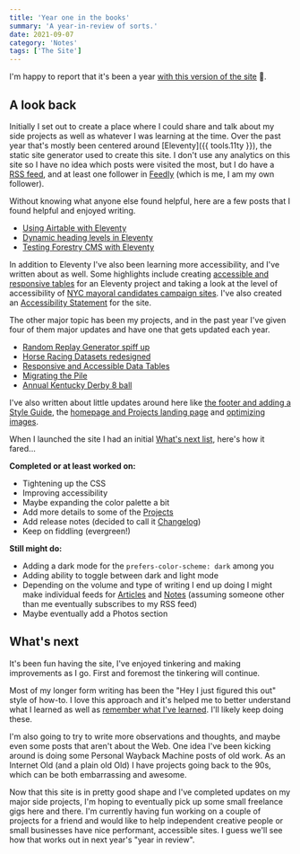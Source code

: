 ```yaml
---
title: 'Year one in the books'
summary: 'A year-in-review of sorts.'
date: 2021-09-07
category: 'Notes'
tags: ['The Site']
---
```

I'm happy to report that it's been a year [with this version of the site](https://twitter.com/superterrific/status/1303032995784339458) 🎉.

## A look back
Initially I set out to create a place where I could share and talk about my side projects as well as whatever I was learning at the time. Over the past year that's mostly been centered around [Eleventy]({{ tools.11ty }}), the static site generator used to create this site.
I don't use any analytics on this site so I have no idea which posts were visited the most, but I do have a [RSS feed](/feed.xml), and at least one follower in [Feedly](https://feedly.com/i/subscription/feed%2Fhttps%3A%2F%2Fdanabyerly.com%2Ffeed.xml) (which is me, I am my own follower).

Without knowing what anyone else found helpful, here are a few posts that I found helpful and enjoyed writing.

* [Using Airtable with Eleventy](/articles/using-airtable-with-eleventy/)
* [Dynamic heading levels in Eleventy](/articles/dynamic-heading-levels-in-eleventy/)
* [Testing Forestry CMS with Eleventy](/notes/testing-forestry-cms-with-eleventy/)

In addition to Eleventy I've also been learning more accessibility, and I've written about as well. Some highlights include creating [accessible and responsive tables](/articles/responsive-and-accessible-data-tables/) for an Eleventy project and taking a look at the level of accessibility of [NYC mayoral candidates campaign sites](/articles/do-new-york-city-mayoral-candidates-have-accessible-campaign-sites/). I've also created an [Accessibility Statement](/accessibility-statement/) for the site.

The other major topic has been my projects, and in the past year I've given four of them major updates and have one that gets updated each year.

* [Random Replay Generator spiff up](/notes/random-replay-generator-spiff-up/)
* [Horse Racing Datasets redesigned](/notes/horse-racing-datasets-redesigned/)
* [Responsive and Accessible Data Tables](/articles/responsive-and-accessible-data-tables/)
* [Migrating the Pile](/notes/migrating-the-pile/)
* [Annual Kentucky Derby 8 ball](/notes/annual-kentucky-derby-8-ball/)

I've also written about little updates around here like [the footer and adding a Style Guide](/notes/a-bit-of-sprucing-up/), the [homepage and Projects landing page](/notes/the-sprucing-party-continues/) and [optimizing images](/notes/fun-with-image-optimization/).

When I launched the site I had an initial [What's next list](/articles/finally-a-new-site/#whats-next), here's how it fared...

**Completed or at least worked on:**
* Tightening up the CSS
* Improving accessibility
* Maybe expanding the color palette a bit
* Add more details to some of the [Projects](/projects/)
* Add release notes (decided to call it [Changelog](/changelog/))
* Keep on fiddling (evergreen!)

**Still might do:**
* Adding a dark mode for the ```prefers-color-scheme: dark``` among you
* Adding ability to toggle between dark and light mode
* Depending on the volume and type of writing I end up doing I might make individual feeds for [Articles](/articles) and [Notes](/notes/) (assuming someone other than me eventually subscribes to my RSS feed)
* Maybe eventually add a Photos section

## What's next
It's been fun having the site, I've enjoyed tinkering and making improvements as I go. First and foremost the tinkering will continue.

Most of my longer form writing has been the "Hey I just figured this out" style of how-to. I love this approach  and it's helped me to better understand what I learned as well as [remember what I've learned](https://twitter.com/superterrific/status/1426199895996764171). I'll likely keep doing these.

I'm also going to try to write more observations and thoughts, and maybe even some posts that aren't about the Web. One idea I've been kicking around is doing some Personal Wayback Machine posts of old work. As an Internet Old (and a plain old Old) I have projects going back to the 90s, which can be both embarrassing and awesome.

Now that this site is in pretty good shape and I've completed updates on my major side projects, I'm hoping to eventually pick up some small freelance gigs here and there. I'm currently having fun working on a couple of projects for a friend and would like to help independent creative people or small businesses have nice performant, accessible sites. I guess we'll see how that works out in next year's "year in review".
